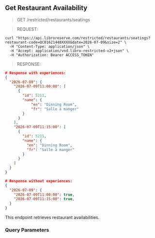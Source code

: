 ## Get Restaurant Availability

> <span class="method get">GET</span> /restricted/restaurants/seatings

> REQUEST:

```shell
curl "https://api.libroreserve.com/restricted/restaurants/seatings?restaurant-code=QC01621448XXXX&date=2026-07-09&size=2" \
  -H "Content-Type: application/json" \
  -H "Accept: application/vnd.libro-restricted-v2+json" \
  -H "Authorization: Bearer ACCESS_TOKEN"
```

> RESPONSE:

```json
# Response with experiences:
{
  "2026-07-09": {
    "2026-07-09T11:00:00": [
      {
        "id": 5211,
        "name": {
            "en": "Dinning Room",
            "fr": "Salle à manger"
        }
      }
    ],
    "2026-07-09T11:15:00": [
      {
        "id": 5211,
        "name": {
          "en": "Dinning Room",
          "fr": "Salle à manger"
        }
      }
    ]
  }
}
```

```json
# Response without experiences:
{
  "2026-07-09": {
    "2026-07-09T11:00:00": true,
    "2026-07-09T11:15:00": true,
  }
}
```

This endpoint retrieves restaurant availabilities.

### Query Parameters

<span class="dynamic-attributes" data-attr-type="restaurantGetAvailability"></span>

